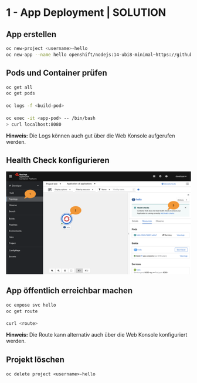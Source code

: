 # 1 - App Deployment | SOLUTION

## App erstellen

```sh
oc new-project <username>-hello  
oc new-app --name hello openshift/nodejs:14-ubi8-minimal~https://github.com/nikolaus-lemberski/openshift-modul3 --context-dir projects/project-1 --strategy source
```

## Pods und Container prüfen

```sh
oc get all  
oc get pods  

oc logs -f <build-pod>  

oc exec -it <app-pod> -- /bin/bash  
> curl localhost:8080
```

**Hinweis:** Die Logs können auch gut über die Web Konsole aufgerufen werden.

## Health Check konfigurieren
![OpenShift Web Console](healthchecks.png "OpenShift Web Console")

## App öffentlich erreichbar machen

```sh
oc expose svc hello  
oc get route  

curl <route>  
```

**Hinweis:** Die Route kann alternativ auch über die Web Konsole konfiguriert werden.

## Projekt löschen

`oc delete project <username>-hello`